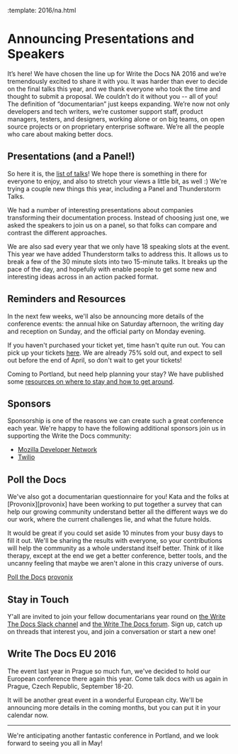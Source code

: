 :template: 2016/na.html

# Announcing Presentations and Speakers

It’s here! We have chosen the line up for Write the Docs NA 2016
and we’re tremendously excited to share it with you. 
It was harder than ever to decide on the final talks this year, 
and we thank everyone who took the time and thought to submit a proposal. 
We couldn’t do it without you -- all of you! The definition of “documentarian” 
just keeps expanding. We’re now not only developers and tech writers, 
we’re customer support staff, product managers, testers, and designers, 
working alone or on big teams, on open source projects 
or on proprietary enterprise software. 
We’re all the people who care about making better docs.

## Presentations (and a Panel!)

So here it is, the [list of talks][talks]!
We hope there is something in there for everyone to enjoy,
and also to stretch your views a little bit, as well :)
We're trying a couple new things this year,
including a Panel and Thunderstorm Talks.

We had a number of interesting presentations about companies transforming their documentation process.
Instead of choosing just one,
we asked the speakers to join us on a panel,
so that folks can compare and contrast the different approaches.

We are also sad every year that we only have 18 speaking slots at the event.
This year we have added Thunderstorm talks to address this.
It allows us to break a few of the 30 minute slots into two 15-minute talks.
It breaks up the pace of the day,
and hopefully with enable people to get some new and interesting ideas across in an action packed format.

[talks]: http://www.writethedocs.org/conf/na/2016/speakers/

## Reminders and Resources

In the next few weeks, we'll also be announcing more details of the
conference events: the annual hike on Saturday afternoon, the writing 
day and reception on Sunday, and the official party on
Monday evening. 

If you haven't purchased your ticket yet, time hasn't quite run out. 
You can pick up your tickets [here][tickets]. 
We are already 75% sold out,
and expect to sell out before the end of April,
so don't wait to get your tickets!

Coming to Portland, but need help planning your stay? 
We have published some [resources on where to stay and how to get around][visiting].

[visiting]: http://writethedocs.org/conf/na/2015/visiting/
[tickets]: http://writethedocs.org/conf/na/2015/#tickets

## Sponsors

Sponsorship is one of the reasons we can create such a great 
conference each year. We're happy to have the following additional sponsors join us
in supporting the Write the Docs community:

 * [Mozilla Developer Network](https://developer.mozilla.org/en-US/)
 * [Twilio](https://www.twilio.com/)

## Poll the Docs

We've also got a documentarian questionnaire for you! Kata and the folks at [Provonix][provonix] have been 
working to put together a survey that can help our growing community understand better all the 
different ways we do our work, where the current challenges lie, and what the future holds.

It would be great if you could set aside 10 minutes from your busy days to fill it out.
We'll be sharing the results with everyone, so your contributions will help the community as a whole understand itself better.
Think of it like therapy,
except at the end we get a better conference,
better tools,
and the uncanny feeling that maybe we aren't alone in this crazy universe of ours.

[Poll the Docs](http://goo.gl/forms/E12jOHaR9x)
[provonix](http://pronovix.com/)

## Stay in Touch

Y'all are invited to join your fellow documentarians year round on 
[the Write The Docs Slack channel][channel] and 
[the Write The Docs forum][forum]. Sign up, catch up 
on threads that interest you, and join a conversation or start a new one!

[channel]: https://writethedocs.slack.com/
[forum]: http://forum.writethedocs.org/

## Write The Docs EU 2016

The event last year in Prague so much fun,
we've decided to hold our European conference there again this year.
Come talk docs with us again in Prague, Czech Republic, September 18-20.

It will be another great event in a wonderful European city.
We'll be announcing more details in the coming months,
but you can put it in your calendar now.

----

We're anticipating another fantastic conference in Portland,
 and we look forward to seeing you all in May!
